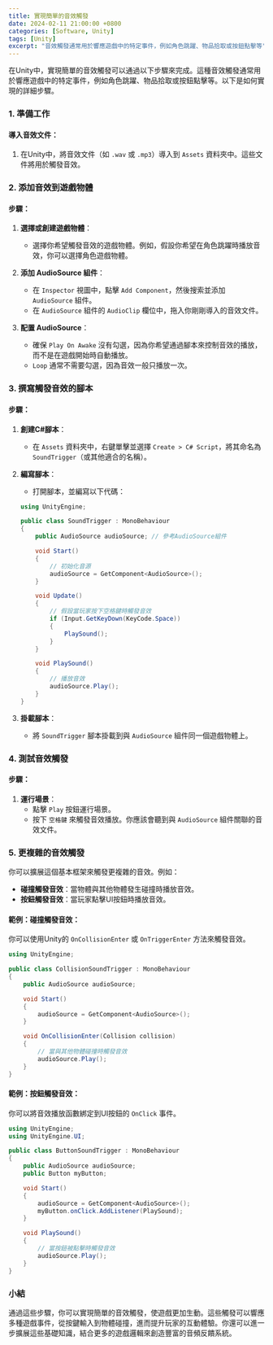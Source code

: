 ```yaml
---
title: 實現簡單的音效觸發
date: 2024-02-11 21:00:00 +0800
categories: [Software, Unity]
tags: [Unity] 
excerpt: "音效觸發通常用於響應遊戲中的特定事件，例如角色跳躍、物品拾取或按鈕點擊等"
---
```


在Unity中，實現簡單的音效觸發可以通過以下步驟來完成。這種音效觸發通常用於響應遊戲中的特定事件，例如角色跳躍、物品拾取或按鈕點擊等。以下是如何實現的詳細步驟。

### **1. 準備工作**

#### **導入音效文件**：
1. 在Unity中，將音效文件（如 `.wav` 或 `.mp3`）導入到 `Assets` 資料夾中。這些文件將用於觸發音效。

### **2. 添加音效到遊戲物體**

#### **步驟**：
1. **選擇或創建遊戲物體**：
   - 選擇你希望觸發音效的遊戲物體。例如，假設你希望在角色跳躍時播放音效，你可以選擇角色遊戲物體。

2. **添加 AudioSource 組件**：
   - 在 `Inspector` 視圖中，點擊 `Add Component`，然後搜索並添加 `AudioSource` 組件。
   - 在 `AudioSource` 組件的 `AudioClip` 欄位中，拖入你剛剛導入的音效文件。

3. **配置 AudioSource**：
   - 確保 `Play On Awake` 沒有勾選，因為你希望通過腳本來控制音效的播放，而不是在遊戲開始時自動播放。
   - `Loop` 通常不需要勾選，因為音效一般只播放一次。

### **3. 撰寫觸發音效的腳本**

#### **步驟**：
1. **創建C#腳本**：
   - 在 `Assets` 資料夾中，右鍵單擊並選擇 `Create > C# Script`，將其命名為 `SoundTrigger`（或其他適合的名稱）。

2. **編寫腳本**：
   - 打開腳本，並編寫以下代碼：

   ```csharp
   using UnityEngine;

   public class SoundTrigger : MonoBehaviour
   {
       public AudioSource audioSource; // 參考AudioSource組件

       void Start()
       {
           // 初始化音源
           audioSource = GetComponent<AudioSource>();
       }

       void Update()
       {
           // 假設當玩家按下空格鍵時觸發音效
           if (Input.GetKeyDown(KeyCode.Space))
           {
               PlaySound();
           }
       }

       void PlaySound()
       {
           // 播放音效
           audioSource.Play();
       }
   }
   ```

3. **掛載腳本**：
   - 將 `SoundTrigger` 腳本掛載到與 `AudioSource` 組件同一個遊戲物體上。

### **4. 測試音效觸發**

#### **步驟**：
1. **運行場景**：
   - 點擊 `Play` 按鈕運行場景。
   - 按下 `空格鍵` 來觸發音效播放。你應該會聽到與 `AudioSource` 組件關聯的音效文件。

### **5. 更複雜的音效觸發**

你可以擴展這個基本框架來觸發更複雜的音效。例如：
- **碰撞觸發音效**：當物體與其他物體發生碰撞時播放音效。
- **按鈕觸發音效**：當玩家點擊UI按鈕時播放音效。

#### **範例：碰撞觸發音效**：
你可以使用Unity的 `OnCollisionEnter` 或 `OnTriggerEnter` 方法來觸發音效。

```csharp
using UnityEngine;

public class CollisionSoundTrigger : MonoBehaviour
{
    public AudioSource audioSource;

    void Start()
    {
        audioSource = GetComponent<AudioSource>();
    }

    void OnCollisionEnter(Collision collision)
    {
        // 當與其他物體碰撞時觸發音效
        audioSource.Play();
    }
}
```

#### **範例：按鈕觸發音效**：
你可以將音效播放函數綁定到UI按鈕的 `OnClick` 事件。

```csharp
using UnityEngine;
using UnityEngine.UI;

public class ButtonSoundTrigger : MonoBehaviour
{
    public AudioSource audioSource;
    public Button myButton;

    void Start()
    {
        audioSource = GetComponent<AudioSource>();
        myButton.onClick.AddListener(PlaySound);
    }

    void PlaySound()
    {
        // 當按鈕被點擊時觸發音效
        audioSource.Play();
    }
}
```

### **小結**

通過這些步驟，你可以實現簡單的音效觸發，使遊戲更加生動。這些觸發可以響應多種遊戲事件，從按鍵輸入到物體碰撞，進而提升玩家的互動體驗。你還可以進一步擴展這些基礎知識，結合更多的遊戲邏輯來創造豐富的音頻反饋系統。
